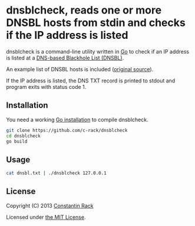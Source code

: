 # dnsblcheck, reads one or more DNSBL hosts from stdin and checks if the IP address is listed

dnsblcheck is a command-line utility written in [Go](http://golang.org/) to check if an
IP address is listed at a [DNS-based Blackhole List (DNSBL)](https://en.wikipedia.org/wiki/DNSBL).

An example list of DNSBL hosts is included ([original source](http://blog.penumbra.be/2010/02/zabbix-monitor-dns-blacklists/)).

If the IP address is listed, the DNS TXT record is printed to stdout and program exits with status code 1.


## Installation

You need a working [Go installation](http://golang.org/doc/install) to compile dnsblcheck.

```bash
git clone https://github.com/c-rack/dnsblcheck
cd dnsblcheck
go build
```

## Usage

```bash
cat dnsbl.txt | ./dnsblcheck 127.0.0.1
```

## License

Copyright (C) 2013 [Constantin Rack](http://twitter.com/ConstantinRack)

Licensed under [the MIT License](http://opensource.org/licenses/MIT).
